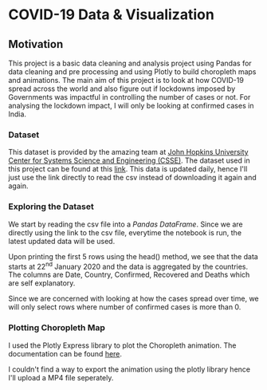 # COVID-19 Data & Visualization


## Motivation

This project is a basic data cleaning and analysis project using Pandas for data cleaning and pre processing and using Plotly to build choropleth maps and animations. The main aim of this project is to look at how COVID-19 spread across the world and also figure out if lockdowns imposed by Governments was impactful in controlling the number of cases or not. For analysing the lockdown impact, I will only be looking at confirmed cases in India.    

### Dataset

This dataset is provided by the amazing team at [John Hopkins University Center for Systems Science and Engineering (CSSE)](https://systems.jhu.edu/). The dataset used in this project can be found at this [link](https://raw.githubusercontent.com/datasets/covid-19/master/data/countries-aggregated.csv). This data is updated daily, hence I'll just use the link directly to read the csv instead of downloading it again and again. 

### Exploring the Dataset

We start by reading the csv file into a *Pandas DataFrame*. Since we are directly using the link to the csv file, everytime the notebook is run, the latest updated data will be used. 

Upon printing the first 5 rows using the head() method, we see that the data starts at 22<sup>nd</sup> January 2020 and the data is aggregated by the countries. The columns are Date, Country, Confirmed, Recovered and Deaths which are self explanatory. 

Since we are concerned with looking at how the cases spread over time, we will only select rows where number of confirmed cases is more than 0. 

### Plotting Choropleth Map

I used the Plotly Express library to plot the Choropleth animation. The documentation can be found [here](https://plotly.com/python-api-reference/plotly.express.html).

I couldn't find a way to export the animation using the plotly library hence I'll upload a MP4 file seperately. 